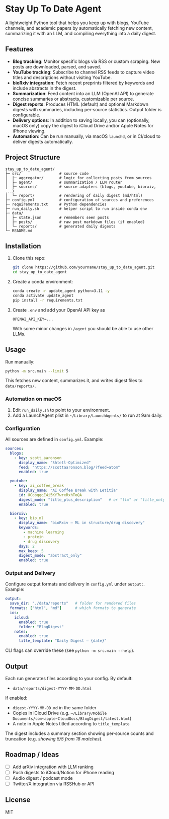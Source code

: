 # Stay Up To Date Agent

A lightweight Python tool that helps you keep up with blogs, YouTube channels, and academic papers by automatically fetching new content, summarizing it with an LLM, and compiling everything into a daily digest.

## Features

- **Blog tracking**: Monitor specific blogs via RSS or custom scraping. New posts are downloaded, parsed, and saved.
- **YouTube tracking**: Subscribe to channel RSS feeds to capture video titles and descriptions without visiting YouTube.
- **bioRxiv integration**: Fetch recent preprints filtered by keywords and include abstracts in the digest.
- **Summarization**: Feed content into an LLM (OpenAI API) to generate concise summaries or abstracts, customizable per source.
- **Digest reports**: Produces HTML (default) and optional Markdown digests with summaries, including per‑source statistics. Output folder is configurable.
- **Delivery options**: In addition to saving locally, you can (optionally, macOS only) copy the digest to iCloud Drive and/or Apple Notes for iPhone viewing.
- **Automation**: Can be run manually, via macOS `launchd`, or in CI/cloud to deliver digests automatically.

## Project Structure

```
stay_up_to_date_agent/
├─ src/                 # source code
│  ├─ aggregator/       # logic for collecting posts from sources
│  ├─ agent/            # summarization / LLM router
│  ├─ sources/          # source adapters (blogs, youtube, biorxiv, ...)
│  └─ report/           # rendering of daily digest (md/html)
├─ config.yml           # configuration of sources and preferences
├─ requirements.txt     # Python dependencies
├─ run_daily.sh         # helper script to run inside conda env
├─ data/
│  ├─ state.json        # remembers seen posts
│  ├─ posts/            # raw post markdown files (if enabled)
│  └─ reports/          # generated daily digests
└─ README.md
```

## Installation

1. Clone this repo:
   ```bash
   git clone https://github.com/yourname/stay_up_to_date_agent.git
   cd stay_up_to_date_agent
   ```
2. Create a conda environment:
   ```bash
   conda create -n update_agent python=3.11 -y
   conda activate update_agent
   pip install -r requirements.txt
   ```
3. Create `.env` and add your OpenAI API key as
    ```
    OPENAI_API_KEY=...
    ```
    With some minor changes in `/agent` you should be able to use other LLMs.

## Usage

Run manually:
```bash
python -m src.main --limit 5
```
This fetches new content, summarizes it, and writes digest files to `data/reports/`.

### Automation on macOS

1. Edit `run_daily.sh` to point to your environment.
2. Add a LaunchAgent plist in `~/Library/LaunchAgents/` to run at 9am daily.

### Configuration

All sources are defined in `config.yml`. Example:
```yaml
sources:
  blogs:
    - key: scott_aaronson
      display_name: "Shtetl‑Optimized"
      feed: "https://scottaaronson.blog/?feed=atom"
      enabled: true

  youtube:
    - key: ai_coffee_break
      display_name: "AI Coffee Break with Letitia"
      id: UCobqgqE4i5Kf7wrxRxhToQA
      digest_mode: "title_plus_description"   # or "llm" or "title_only"
      enabled: true

  biorxiv:
    - key: bio_ml
      display_name: "bioRxiv — ML in structure/drug discovery"
      keywords:
        - machine learning
        - protein
        - drug discovery
      days: 2
      max_keep: 5
      digest_mode: "abstract_only"
      enabled: true
```

### Output and Delivery

Configure output formats and delivery in `config.yml` under `output:`. Example:
```yaml
output:
  save_dir: "./data/reports"   # folder for rendered files
  formats: ["html", "md"]      # which formats to generate
  ios:
    icloud:
      enabled: true
      folder: "BlogDigest"
    notes:
      enabled: true
      title_template: "Daily Digest — {date}"
```
CLI flags can override these (see `python -m src.main --help`).

## Output

Each run generates files according to your config. By default:
- `data/reports/digest-YYYY-MM-DD.html`

If enabled:
- `digest-YYYY-MM-DD.md` in the same folder
- Copies in iCloud Drive (e.g. `~/Library/Mobile Documents/com~apple~CloudDocs/BlogDigest/latest.html`)
- A note in Apple Notes titled according to `title_template`

The digest includes a summary section showing per‑source counts and truncation (e.g. *showing 5/5 from 18 matches*).

## Roadmap / Ideas

- [ ] Add arXiv integration with LLM ranking
- [ ] Push digests to iCloud/Notion for iPhone reading
- [ ] Audio digest / podcast mode
- [ ] Twitter/X integration via RSSHub or API

## License

MIT